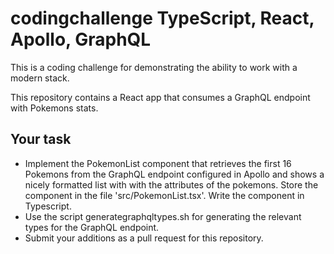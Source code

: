 # codingchallenge TypeScript, React, Apollo, GraphQL

This is a coding challenge for demonstrating the ability to work with a modern stack.

This repository contains a React app that consumes a GraphQL endpoint with Pokemons stats.

## Your task
- Implement the PokemonList component that retrieves the first 16 Pokemons from the GraphQL endpoint configured in Apollo and shows a nicely formatted list with with the attributes of the pokemons. Store the component in the file 'src/PokemonList.tsx'. Write the component in Typescript.
- Use the script generategraphqltypes.sh for generating the relevant types for the GraphQL endpoint.
- Submit your additions as a pull request for this repository.
